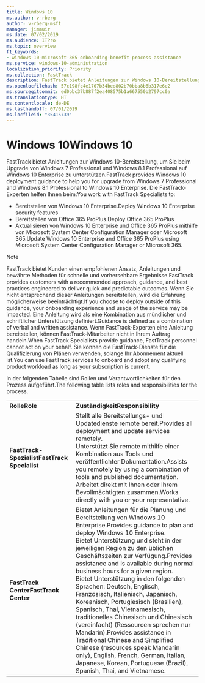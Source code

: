 ```yaml
---
title: Windows 10
ms.author: v-rberg
author: v-rberg-msft
manager: jimmuir
ms.date: 07/02/2019
ms.audience: ITPro
ms.topic: overview
f1_keywords:
- windows-10-microsoft-365-onboarding-benefit-process-assistance
ms.service: windows-10-administration
localization_priority: Priority
ms.collection: FastTrack
description: FastTrack bietet Anleitungen zur Windows 10-Bereitstellung, um Sie beim Upgrade von Windows 7 Professional und Windows 8.1 Professional auf Windows 10 Enterprise zu unterstützen.
ms.openlocfilehash: 57c198fc4e1707b34bed802b70bba8b6b317e6e2
ms.sourcegitcommit: ed0bbc37b887f2ea408575b1a667550b2797cc0a
ms.translationtype: HT
ms.contentlocale: de-DE
ms.lasthandoff: 07/01/2019
ms.locfileid: "35415739"
---
```

# <a name="windows-10"></a><span data-ttu-id="9c3d9-103">Windows 10</span><span class="sxs-lookup"><span data-stu-id="9c3d9-103">Windows 10</span></span>

<span data-ttu-id="9c3d9-104">FastTrack bietet Anleitungen zur Windows 10-Bereitstellung, um Sie beim Upgrade von Windows 7 Professional und Windows 8.1 Professional auf Windows 10 Enterprise zu unterstützen.</span><span class="sxs-lookup"><span data-stu-id="9c3d9-104">FastTrack provides Windows 10 deployment guidance to help you for upgrade from Windows 7 Professional and Windows 8.1 Professional to Windows 10 Enterprise.</span></span> <span data-ttu-id="9c3d9-105">Die FastTrack-Experten helfen Ihnen beim:</span><span class="sxs-lookup"><span data-stu-id="9c3d9-105">You work with FastTrack Specialists to:</span></span>

- <span data-ttu-id="9c3d9-106">Bereitstellen von Windows 10 Enterprise.</span><span class="sxs-lookup"><span data-stu-id="9c3d9-106">Deploy Windows 10 Enterprise security features</span></span>
- <span data-ttu-id="9c3d9-107">Bereitstellen von Office 365 ProPlus.</span><span class="sxs-lookup"><span data-stu-id="9c3d9-107">Deploy Office 365 ProPlus</span></span> 
- <span data-ttu-id="9c3d9-108">Aktualisieren von Windows 10 Enterprise und Office 365 ProPlus mithilfe von Microsoft System Center Configuration Manager oder Microsoft 365.</span><span class="sxs-lookup"><span data-stu-id="9c3d9-108">Update Windows 10 Enterprise and Office 365 ProPlus using Microsoft System Center Configuration Manager or Microsoft 365.</span></span>
  
> [!NOTE]
> <span data-ttu-id="9c3d9-109">FastTrack bietet Kunden einen empfohlenen Ansatz, Anleitungen und bewährte Methoden für schnelle und vorhersehbare Ergebnisse.</span><span class="sxs-lookup"><span data-stu-id="9c3d9-109">FastTrack provides customers with a recommended approach, guidance, and best practices engineered to deliver quick and predictable outcomes.</span></span> <span data-ttu-id="9c3d9-110">Wenn Sie nicht entsprechend dieser Anleitungen bereitstellen, wird die Erfahrung möglicherweise beeinträchtigt.</span><span class="sxs-lookup"><span data-stu-id="9c3d9-110">If you choose to deploy outside of this guidance, your onboarding experience and usage of the service may be impacted.</span></span> <span data-ttu-id="9c3d9-111">Eine Anleitung wird als eine Kombination aus mündlicher und schriftlicher Unterstützung definiert.</span><span class="sxs-lookup"><span data-stu-id="9c3d9-111">Guidance is defined as a combination of verbal and written assistance.</span></span> <span data-ttu-id="9c3d9-112">Wenn FastTrack-Experten eine Anleitung bereitstellen, können FastTrack-Mitarbeiter nicht in Ihrem Auftrag handeln.</span><span class="sxs-lookup"><span data-stu-id="9c3d9-112">When FastTrack Specialists provide guidance, FastTrack personnel cannot act on your behalf.</span></span> <span data-ttu-id="9c3d9-113">Sie können die FastTrack-Dienste für die Qualifizierung von Plänen verwenden, solange Ihr Abonnement aktuell ist.</span><span class="sxs-lookup"><span data-stu-id="9c3d9-113">You can use FastTrack services to onboard and adopt any qualifying product workload as long as your subscription is current.</span></span>  
    
<span data-ttu-id="9c3d9-114">In der folgenden Tabelle sind Rollen und Verantwortlichkeiten für den Prozess aufgeführt.</span><span class="sxs-lookup"><span data-stu-id="9c3d9-114">The following table lists roles and responsibilities for the process.</span></span>

|||
|:-----|:-----|
|<span data-ttu-id="9c3d9-115">**Rolle**</span><span class="sxs-lookup"><span data-stu-id="9c3d9-115">**Role**</span></span> <br/> |<span data-ttu-id="9c3d9-116">**Zuständigkeit**</span><span class="sxs-lookup"><span data-stu-id="9c3d9-116">**Responsibility**</span></span> <br/> |
|<span data-ttu-id="9c3d9-117">**FastTrack-Spezialist**</span><span class="sxs-lookup"><span data-stu-id="9c3d9-117">**FastTrack Specialist**</span></span> <br/> |<span data-ttu-id="9c3d9-118">Stellt alle Bereitstellungs- und Updatedienste remote bereit.</span><span class="sxs-lookup"><span data-stu-id="9c3d9-118">Provides all deployment and update services remotely.</span></span>  <br/> <span data-ttu-id="9c3d9-119">Unterstützt Sie remote mithilfe einer Kombination aus Tools und veröffentlichter Dokumentation.</span><span class="sxs-lookup"><span data-stu-id="9c3d9-119">Assists you remotely by using a combination of tools and published documentation.</span></span> <br/> <span data-ttu-id="9c3d9-120">Arbeitet direkt mit Ihnen oder Ihrem Bevollmächtigten zusammen.</span><span class="sxs-lookup"><span data-stu-id="9c3d9-120">Works directly with you or your representative.</span></span>|
|<span data-ttu-id="9c3d9-121">**FastTrack Center**</span><span class="sxs-lookup"><span data-stu-id="9c3d9-121">**FastTrack Center**</span></span>  <br/> |<span data-ttu-id="9c3d9-122">Bietet Anleitungen für die Planung und Bereitstellung von Windows 10 Enterprise.</span><span class="sxs-lookup"><span data-stu-id="9c3d9-122">Provides guidance to plan and deploy Windows 10 Enterprise.</span></span>   <br/> <span data-ttu-id="9c3d9-123">Bietet Unterstützung und steht in der jeweiligen Region zu den üblichen Geschäftszeiten zur Verfügung.</span><span class="sxs-lookup"><span data-stu-id="9c3d9-123">Provides assistance and is available during normal business hours for a given region.</span></span> <br/> <span data-ttu-id="9c3d9-124">Bietet Unterstützung in den folgenden Sprachen: Deutsch, Englisch, Französisch, Italienisch, Japanisch, Koreanisch, Portugiesisch (Brasilien), Spanisch, Thai, Vietnamesisch, traditionelles Chinesisch und Chinesisch (vereinfacht) (Ressourcen sprechen nur Mandarin).</span><span class="sxs-lookup"><span data-stu-id="9c3d9-124">Provides assistance in Traditional Chinese and Simplified Chinese (resources speak Mandarin only), English, French, German, Italian, Japanese, Korean, Portuguese (Brazil), Spanish, Thai, and Vietnamese.</span></span>|
 

 
